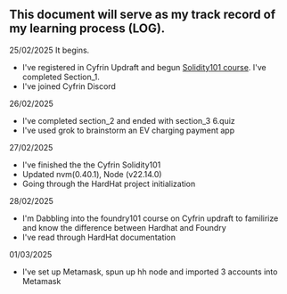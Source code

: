 ## This document will serve as my track record of my learning process (LOG).
25/02/2025 It begins.
  - I've registered in Cyfrin Updraft and begun [Solidity101 course](https://updraft.cyfrin.io/courses/solidity/simple-storage/solidity-arrays-and-structs). I've completed Section_1.
  - I've joined Cyfrin Discord

26/02/2025
  - I've completed section_2 and ended with section_3 6.quiz
  - I've used grok to brainstorm an EV charging payment app

27/02/2025
  - I've finished the the Cyfrin Solidity101
  - Updated nvm(0.40.1), Node (v22.14.0)
  - Going through the HardHat project initialization

28/02/2025
  - I'm Dabbling into the foundry101 course on Cyfrin updraft to familirize and know the difference between Hardhat and Foundry
  - I've read through HardHat documentation

01/03/2025
  - I've set up Metamask, spun up hh node and imported 3 accounts into Metamask
